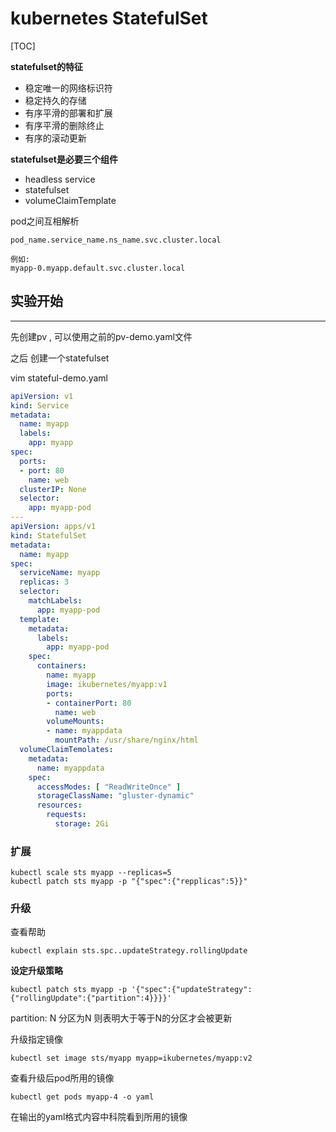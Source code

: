 # kubernetes StatefulSet

[TOC]

**statefulset的特征**

- 稳定唯一的网络标识符
- 稳定持久的存储
- 有序平滑的部署和扩展
- 有序平滑的删除终止
- 有序的滚动更新



**statefulset是必要三个组件**

- headless service
- statefulset
- volumeClaimTemplate



pod之间互相解析

```
pod_name.service_name.ns_name.svc.cluster.local

例如:
myapp-0.myapp.default.svc.cluster.local
```



## 实验开始

---

先创建pv , 可以使用之前的pv-demo.yaml文件

之后 创建一个statefulset



vim stateful-demo.yaml

```yaml
apiVersion: v1
kind: Service
metadata:
  name: myapp
  labels:
    app: myapp
spec:
  ports:
  - port: 80
    name: web
  clusterIP: None
  selector:
    app: myapp-pod
---
apiVersion: apps/v1
kind: StatefulSet
metadata:
  name: myapp
spec:
  serviceName: myapp
  replicas: 3
  selector:
    matchLabels:
      app: myapp-pod
  template:
    metadata:
      labels:
        app: myapp-pod
    spec:
      containers:
        name: myapp
        image: ikubernetes/myapp:v1
        ports:
        - containerPort: 80
          name: web
        volumeMounts:
        - name: myappdata
          mountPath: /usr/share/nginx/html
  volumeClaimTemolates:
    metadata:
      name: myappdata
    spec:
      accessModes: [ "ReadWriteOnce" ]
      storageClassName: "gluster-dynamic"
      resources:
        requests:
          storage: 2Gi
```



### 扩展

```
kubectl scale sts myapp --replicas=5
kubectl patch sts myapp -p "{"spec":{"repplicas":5}}"
```

### 升级

查看帮助

```
kubectl explain sts.spc..updateStrategy.rollingUpdate
```



**设定升级策略**

```
kubectl patch sts myapp -p '{"spec":{"updateStrategy":{"rollingUpdate":{"partition":4}}}}'
```

partition: N  分区为N 则表明大于等于N的分区才会被更新



升级指定镜像

```
kubectl set image sts/myapp myapp=ikubernetes/myapp:v2
```

查看升级后pod所用的镜像

```
kubectl get pods myapp-4 -o yaml   
```

在输出的yaml格式内容中科院看到所用的镜像